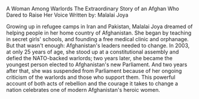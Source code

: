 A Woman Among Warlords
The Extraordinary Story of an Afghan Who Dared to Raise Her Voice
Written by: Malalai Joya

Growing up in refugee camps in Iran and Pakistan, Malalai Joya dreamed of helping people in her home country of Afghanistan. She began by teaching in secret girls' schools, and founding a free medical clinic and orphanage. But that wasn't enough: Afghanistan's leaders needed to change. In 2003, at only 25 years of age, she stood up at a constitutional assembly and defied the NATO-backed warlords; two years later, she became the youngest person elected to Afghanistan's new Parliament. And two years after that, she was suspended from Parliament because of her ongoing criticism of the warlords and those who support them. This powerful account of both acts of rebellion and the courage it takes to change a nation celebrates one of modern Afghanistan's heroic women.
